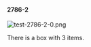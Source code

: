 #### 2786-2
![test-2786-2-0.png](https://github.com/lil-lab/nlvr/raw/master/nlvr/test/images/4/test-2786-2-0.png "test-2786-2-0.png")

There is a box with 3 items.